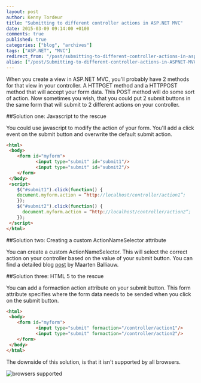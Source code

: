 ```yaml
---
layout: post
author: Kenny Tordeur
title: "Submitting to different controller actions in ASP.NET MVC"
date: 2015-03-09 09:14:00 +0100
comments: true
published: true
categories: ["blog", "archives"]
tags: ["ASP.NET", "MVC"]
redirect_from: "/post/submitting-to-different-controller-actions-in-aspnet-mvc"
alias: ["/post/Submitting-to-different-controller-actions-in-ASPNET-MVC", "/post/submitting-to-different-controller-actions-in-aspnet-mvc"]
---
```


When you create a view in ASP.NET MVC, you'll probably have 2 methods for that view in your controller. A HTTPGET method and a HTTPPOST method that will accept your form data. This POST method will do some sort of action. Now sometimes you wish, that you could put 2 submit buttons in the same form that will submit to 2 different actions on your controller.


##Solution one: Javascript to the rescue

You could use javascript to modify the action of your form. You'll add a click event on the submit button and overwrite the default submit action.

```html
<html>
 <body>
    <form id="myform">
           <input type="submit" id="submit1"/>
           <input type="submit" id="submit2"/>
    </form>
 </body>
 <script>
    $("#submit1").click(function() {
    document.myform.action = “http://localhost/controller/action1”;
    });
    $("#submit2").click(function() {
      document.myform.action = “http://localhost/controller/action2”; 
    });
 </script>
</html>
```

##Solution two: Creating a custom ActionNameSelector attribute

You can create a custom ActionNameSelector. This will select the correct action on your controller based on the value of your submit button. You can find a detailed blog [post](http://blog.maartenballiauw.be/post/2009/11/26/Supporting-multiple-submit-buttons-on-an-ASPNET-MVC-view.aspx) by Maarten Balliauw.

##Solution three: HTML 5 to the rescue

You can add a formaction action attribute on your submit button. This form attribute specifies where the form data needs to be sended when you click on the submit button.

```html
<html>
 <body>
    <form id="myform">
           <input type="submit" formaction="/controller/action1"/>
           <input type="submit" formaction="/controller/action2"/>
    </form>
 </body>
</html>
```

The downside of this solution, is that it isn't supported by all browsers.

![browsers supported](http://blog.kennytordeur.be/images/2015-03-09-submitting-to-different-controller-actions-in-aspnet-mvc/browsers.png)
